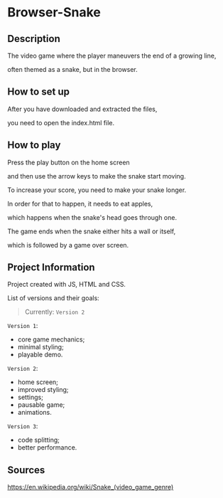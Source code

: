 # **Browser-Snake**

## **Description**

The video game where the player maneuvers the end of a growing line,

often themed as a snake, but in the browser.

## **How to set up**

After you have downloaded and extracted the files,

you need to open the index.html file.

## **How to play**

Press the play button on the home screen

and then use the arrow keys to make the snake start moving.

To increase your score, you need to make your snake longer.

In order for that to happen, it needs to eat apples,

which happens when the snake's head goes through one.

The game ends when the snake either hits a wall or itself,

which is followed by a game over screen.

## **Project Information**

Project created with JS, HTML and CSS.

List of versions and their goals:

> Currently: `Version 2`

`Version 1`:

-   core game mechanics;
-   minimal styling;
-   playable demo.

`Version 2`:

-   home screen;
-   improved styling;
-   settings;
-   pausable game;
-   animations.

`Version 3`:

-   code splitting;
-   better performance.

## **Sources**

https://en.wikipedia.org/wiki/Snake_(video_game_genre)
